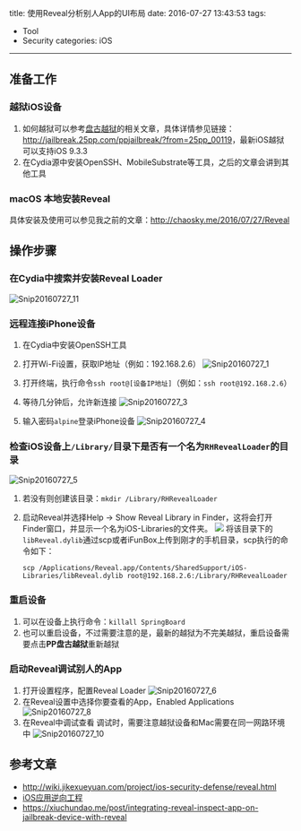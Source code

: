 title: 使用Reveal分析别人App的UI布局
date: 2016-07-27 13:43:53
tags:
- Tool
- Security
categories: iOS
---

## 准备工作

### 越狱iOS设备
1. 如何越狱可以参考[盘古越狱](http://www.pangu.io)的相关文章，具体详情参见链接：<http://jailbreak.25pp.com/ppjailbreak/?from=25pp_00119>，最新iOS越狱可以支持iOS 9.3.3
2. 在Cydia源中安装OpenSSH、MobileSubstrate等工具，之后的文章会讲到其他工具

### macOS 本地安装Reveal
具体安装及使用可以参见我之前的文章：<http://chaosky.me/2016/07/27/Reveal>

<!-- more -->

## 操作步骤
### 在Cydia中搜索并安装Reveal Loader
![Snip20160727_11](http://7xooko.com1.z0.glb.clouddn.com/2016-07-27-Snip20160727_11.png)

### 远程连接iPhone设备
1. 在Cydia中安装OpenSSH工具
2. 打开Wi-Fi设置，获取IP地址（例如：192.168.2.6）
![Snip20160727_1](http://7xooko.com1.z0.glb.clouddn.com/2016-07-27-Snip20160727_1.png)

3. 打开终端，执行命令`ssh root@[设备IP地址]`（例如：`ssh root@192.168.2.6`）
4. 等待几分钟后，允许新连接
![Snip20160727_3](http://7xooko.com1.z0.glb.clouddn.com/2016-07-27-Snip20160727_3.png)

5. 输入密码`alpine`登录iPhone设备
![Snip20160727_4](http://7xooko.com1.z0.glb.clouddn.com/2016-07-27-Snip20160727_4.png)


### 检查iOS设备上`/Library/`目录下是否有一个名为`RHRevealLoader`的目录
![Snip20160727_5](http://7xooko.com1.z0.glb.clouddn.com/2016-07-27-Snip20160727_5.png)

1. 若没有则创建该目录：`mkdir /Library/RHRevealLoader`
2. 启动Reveal并选择Help → Show Reveal Library in Finder，这将会打开Finder窗口，并显示一个名为iOS-Libraries的文件夹。
	![](http://7xooko.com1.z0.glb.clouddn.com/reveal/show-reveal-library-in-finder.jpg)
	将该目录下的`libReveal.dylib`通过scp或者iFunBox上传到刚才的手机目录，scp执行的命令如下：
	
	```
	scp /Applications/Reveal.app/Contents/SharedSupport/iOS-Libraries/libReveal.dylib root@192.168.2.6:/Library/RHRevealLoader
	```
### 重启设备
1. 可以在设备上执行命令：`killall SpringBoard`
2. 也可以重启设备，不过需要注意的是，最新的越狱为不完美越狱，重启设备需要点击**PP盘古越狱**重新越狱

### 启动Reveal调试别人的App
1. 打开设置程序，配置Reveal Loader
	![Snip20160727_6](http://7xooko.com1.z0.glb.clouddn.com/2016-07-27-Snip20160727_6.png)
2. 在Reveal设置中选择你要查看的App，Enabled Applications
	![Snip20160727_8](http://7xooko.com1.z0.glb.clouddn.com/2016-07-27-Snip20160727_8.png)
3. 在Reveal中调试查看
	调试时，需要注意越狱设备和Mac需要在同一网路环境中
	![Snip20160727_10](http://7xooko.com1.z0.glb.clouddn.com/2016-07-27-Snip20160727_10.png)
	
## 参考文章
* <http://wiki.jikexueyuan.com/project/ios-security-defense/reveal.html>
* [iOS应用逆向工程](https://www.amazon.cn/iOS应用逆向工程-沙梓社/dp/B00VFDVY7E/ref=sr_1_1?ie=UTF8&qid=1469610259&sr=8-1&keywords=iOS+逆向)
* <https://xiuchundao.me/post/integrating-reveal-inspect-app-on-jailbreak-device-with-reveal>	

	






